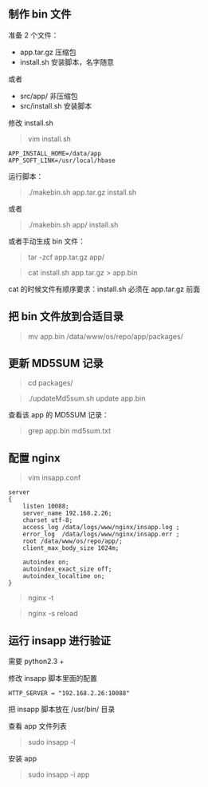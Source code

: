 ## 制作 bin 文件

准备 2 个文件：

- app.tar.gz 压缩包
- install.sh 安装脚本，名字随意

或者

- src/app/ 非压缩包
- src/install.sh 安装脚本

修改 install.sh

> vim install.sh

```
APP_INSTALL_HOME=/data/app
APP_SOFT_LINK=/usr/local/hbase
```

运行脚本：

> ./makebin.sh app.tar.gz install.sh

或者

> ./makebin.sh app/ install.sh

或者手动生成 bin 文件：

> tar -zcf app.tar.gz app/

> cat install.sh app.tar.gz > app.bin

cat 的时候文件有顺序要求：install.sh 必须在 app.tar.gz 前面

## 把 bin 文件放到合适目录

> mv app.bin /data/www/os/repo/app/packages/

## 更新 MD5SUM 记录

> cd packages/

> ./updateMd5sum.sh update app.bin

查看该 app 的 MD5SUM 记录：

> grep app.bin md5sum.txt

## 配置 nginx

> vim insapp.conf

```
server
{
    listen 10088;
    server_name 192.168.2.26;
    charset utf-8;
    access_log /data/logs/www/nginx/insapp.log ;
    error_log  /data/logs/www/nginx/insapp.err ;
    root /data/www/os/repo/app/;
    client_max_body_size 1024m;

    autoindex on;
    autoindex_exact_size off;
    autoindex_localtime on;
}
```

> nginx -t

> nginx -s reload

## 运行 insapp 进行验证

需要 python2.3 +

修改 insapp 脚本里面的配置

```
HTTP_SERVER = "192.168.2.26:10088"
```

把 insapp 脚本放在 /usr/bin/ 目录

查看 app 文件列表

> sudo insapp -l

安装 app

> sudo insapp -i app
